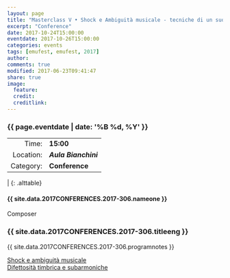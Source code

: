 ```yaml
---
layout: page
title: "Masterclass V • Shock e Ambiguità musicale - tecniche di un suono liberato"
excerpt: "Conference"
date: 2017-10-24T15:00:00
eventdate: 2017-10-26T15:00:00
categories: events
tags: [emufest, emufest, 2017]
author:
comments: true
modified: 2017-06-23T09:41:47
share: true
image:
  feature:
  credit:
  creditlink:
---
```


### {{ page.eventdate | date: '%B %d, %Y' }}

|  |  |
|------------:|:------------|
| Time: | **15:00** |
| Location: | ***Aula Bianchini*** |
| Category: | **Conference** |
|
{: .alttable}

#### {{ site.data.2017CONFERENCES.2017-306.nameone }}
Composer

### {{ site.data.2017CONFERENCES.2017-306.titleeng }}

{{ site.data.2017CONFERENCES.2017-306.programnotes }}

<div markdown="0">
  <a href="{{site.url }}/pdf/GubiniConcept1.pdf" class="mybtn">Shock e ambiguità musicale</a>
</div>

<div markdown="0">
  <a href="{{site.url }}/pdf/GubiniConcept2.pdf" class="mybtn">Difettosità timbrica e subarmoniche</a>
</div>
